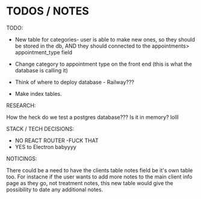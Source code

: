 # TODOS / NOTES

TODO: 

- New table for categories- user is able to make new ones, so they should be stored in the db, AND they should connected to the appointments> appointment_type field

- Change category to appointment type on the front end (this is what the database is calling it)

- Think of where to deploy database - Railway??? 

- Make index tables. 

RESEARCH: 

How the heck do we test a postgres database??? Is it in memory? lolll 

STACK / TECH DECISIONS: 

- NO REACT ROUTER -FUCK THAT
- YES to Electron babyyyy

NOTICINGS: 

There could be a need to have the clients table notes field be it's own table too. For instacne if the user wants to add more notes to the main client info page as they go, not treatment notes, this new table would give the possibility to date any additional notes. 